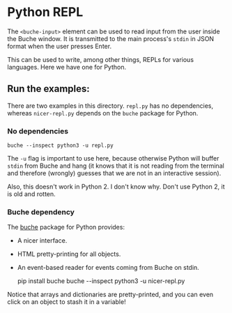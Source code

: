 
# Python REPL

The `<buche-input>` element can be used to read input from the user inside the Buche window. It is transmitted to the main process's `stdin` in JSON format when the user presses Enter.

This can be used to write, among other things, REPLs for various languages. Here we have one for Python.

## Run the examples:

There are two examples in this directory. `repl.py` has no dependencies, whereas `nicer-repl.py` depends on the `buche` package for Python.

### No dependencies

    buche --inspect python3 -u repl.py

The `-u` flag is important to use here, because otherwise Python will buffer `stdin` from Buche and hang (it knows that it is not reading from the terminal and therefore (wrongly) guesses that we are not in an interactive session).

Also, this doesn't work in Python 2. I don't know why. Don't use Python 2, it is old and rotten.

### Buche dependency

The [buche](https://github.com/breuleux/pybuche) package for Python provides:

* A nicer interface.
* HTML pretty-printing for all objects.
* An event-based reader for events coming from Buche on stdin.

    pip install buche
    buche --inspect python3 -u nicer-repl.py

Notice that arrays and dictionaries are pretty-printed, and you can even click on an object to stash it in a variable!

